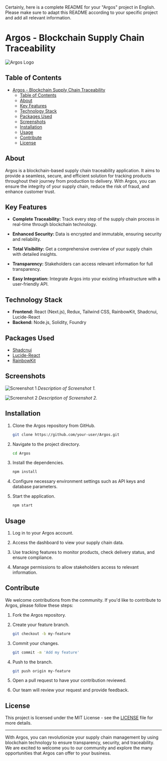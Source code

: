 Certainly, here is a complete README for your "Argos" project in English. Please make sure to adapt this README according to your specific project and add all relevant information.

# Argos - Blockchain Supply Chain Traceability

![Argos Logo](link_to_your_logo)

## Table of Contents

- [Argos - Blockchain Supply Chain Traceability](#argos---blockchain-supply-chain-traceability)
  - [Table of Contents](#table-of-contents)
  - [About](#about)
  - [Key Features](#key-features)
  - [Technology Stack](#technology-stack)
  - [Packages Used](#packages-used)
  - [Screenshots](#screenshots)
  - [Installation](#installation)
  - [Usage](#usage)
  - [Contribute](#contribute)
  - [License](#license)

## About

Argos is a blockchain-based supply chain traceability application. It aims to provide a seamless, secure, and efficient solution for tracking products throughout their journey from production to delivery. With Argos, you can ensure the integrity of your supply chain, reduce the risk of fraud, and enhance customer trust.

## Key Features

- **Complete Traceability:** Track every step of the supply chain process in real-time through blockchain technology.

- **Enhanced Security:** Data is encrypted and immutable, ensuring security and reliability.

- **Total Visibility:** Get a comprehensive overview of your supply chain with detailed insights.

- **Transparency:** Stakeholders can access relevant information for full transparency.

- **Easy Integration:** Integrate Argos into your existing infrastructure with a user-friendly API.

## Technology Stack

- **Frontend:** React (Next.js), Redux, Tailwind CSS, RainbowKit, Shadcnui, Lucide-React
- **Backend:** Node.js, Solidity, Foundry

## Packages Used

- [Shadcnui](https://ui.shadcn.com)
- [Lucide-React](https://lucide.dev)
- [RainbowKit](https://www.rainbowkit.com/fr)

## Screenshots

![Screenshot 1](link_to_screenshot1)
*Description of Screenshot 1.*

![Screenshot 2](link_to_screenshot2)
*Description of Screenshot 2.*

## Installation

1. Clone the Argos repository from GitHub.

   ```bash
   git clone https://github.com/your-user/Argos.git
   ```

2. Navigate to the project directory.

   ```bash
   cd Argos
   ```

3. Install the dependencies.

   ```bash
   npm install
   ```

4. Configure necessary environment settings such as API keys and database parameters.

5. Start the application.

   ```bash
   npm start
   ```

## Usage

1. Log in to your Argos account.

2. Access the dashboard to view your supply chain data.

3. Use tracking features to monitor products, check delivery status, and ensure compliance.

4. Manage permissions to allow stakeholders access to relevant information.

## Contribute

We welcome contributions from the community. If you'd like to contribute to Argos, please follow these steps:

1. Fork the Argos repository.

2. Create your feature branch.

   ```bash
   git checkout -b my-feature
   ```

3. Commit your changes.

   ```bash
   git commit -m 'Add my feature'
   ```

4. Push to the branch.

   ```bash
   git push origin my-feature
   ```

5. Open a pull request to have your contribution reviewed.

6. Our team will review your request and provide feedback.

## License

This project is licensed under the MIT License - see the [LICENSE](LICENSE) file for more details.

---

With Argos, you can revolutionize your supply chain management by using blockchain technology to ensure transparency, security, and traceability. We are excited to welcome you to our community and explore the many opportunities that Argos can offer to your business.